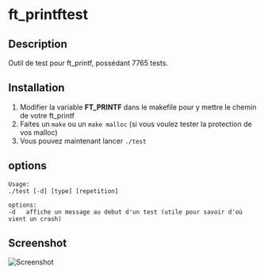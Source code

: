 # ft_printftest

## Description
Outil de test pour ft_printf, possédant 7765 tests.

## Installation
1.  Modifier la variable **FT_PRINTF** dans le makefile pour y mettre le chemin de votre ft_printf
2.  Faites un `make` ou un `make malloc` (si vous voulez tester la protection de vos malloc)
3.  Vous pouvez maintenant lancer `./test`

## options
```
Usage:
./test [-d] [type] [repetition]

options:
-d   affiche un message au debut d'un test (utile pour savoir d'où vient un crash)
```

## Screenshot
![Screenshot](https://sawyerf.github.io/ft_printftest/screenshot.png)
